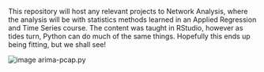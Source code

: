 This repository will host any relevant projects to Network Analysis, where the analysis will be with statistics methods learned in an Applied Regression and Time Series course. 
The content was taught in RStudio, however as tides turn, Python can do much of the same things. Hopefully this ends up being fitting, but we shall see! 


![image](https://github.com/user-attachments/assets/9961c160-b82f-4b57-b3d5-e60408dd2c0e)
                    arima-pcap.py
